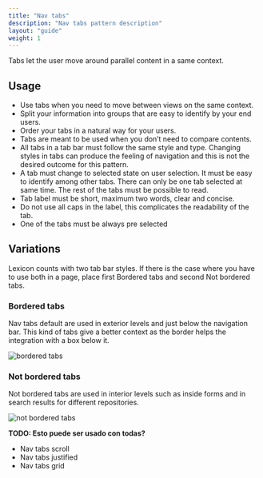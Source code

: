 ```yaml
---
title: "Nav tabs"
description: "Nav tabs pattern description"
layout: "guide"
weight: 1
---
```


Tabs let the user move around parallel content in a same context.

## Usage

* Use tabs when you need to move between views on the same context.
* Split your information into groups that are easy to identify by your end users. 
* Order your tabs in a natural way for your users.
* Tabs are meant to be used when you don’t need to compare contents.
* All tabs in a tab bar must follow the same style and type. Changing styles in tabs can produce the feeling of navigation and this is not the desired outcome for this pattern.
* A tab must change to selected state on user selection. It must be easy to identify among other tabs. There can only be one tab selected at same time. The rest of the tabs must be possible to read.
* Tab label must be short, maximum two words, clear and concise.
* Do not use all caps in the label, this complicates the readability of the tab.
* One of the tabs must be always pre selected

## Variations

Lexicon counts with two tab bar styles. If there is the case where you have to use both in a page, place first Bordered tabs and second Not bordered tabs.

### Bordered tabs

Nav tabs default are used in exterior levels and just below the navigation bar. This kind of tabs give a better context as the border helps the integration with a box below it.

![bordered tabs](/images/tabsBordered.png)

### Not bordered tabs

Not bordered tabs are used in interior levels such as inside forms and in search results for different repositories.

![not bordered tabs](/images/tabsNotBordered.png)




**TODO: Esto puede ser usado con todas?**

* Nav tabs scroll
* Nav tabs justified
* Nav tabs grid



